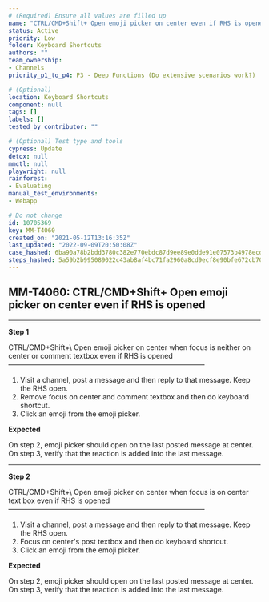 ```yaml
---
# (Required) Ensure all values are filled up
name: "CTRL/CMD+Shift+ Open emoji picker on center even if RHS is opened"
status: Active
priority: Low
folder: Keyboard Shortcuts
authors: ""
team_ownership: 
- Channels
priority_p1_to_p4: P3 - Deep Functions (Do extensive scenarios work?)

# (Optional)
location: Keyboard Shortcuts
component: null
tags: []
labels: []
tested_by_contributor: ""

# (Optional) Test type and tools
cypress: Update
detox: null
mmctl: null
playwright: null
rainforest: 
- Evaluating
manual_test_environments:
- Webapp

# Do not change
id: 10705369
key: MM-T4060
created_on: "2021-05-12T13:16:35Z"
last_updated: "2022-09-09T20:50:08Z"
case_hashed: 6ba90a78b2bdd3780c382e770ebdc87d9ee89e0dde91e07573b4978ecdc4341c42e9dca5fdf009d3b37b1375365a8fee
steps_hashed: 5a59b2b995089022c43ab8af4bc71fa2960a8cd9ecf8e90bfe672cb700a34b3e1bc11639749e19534bb0f395b85f00cf
---
```


<!-- (Auto-generated) Based on frontmatter's "key" and "name" -->

## MM-T4060: CTRL/CMD+Shift+ Open emoji picker on center even if RHS is opened

---

**Step 1**

CTRL/CMD+Shift+\ Open emoji picker on center when focus is neither on center or comment textbox even if RHS is opened\
————————————————————————————

1. Visit a channel, post a message and then reply to that message. Keep the RHS open.
2. Remove focus on center and comment textbox and then do keyboard shortcut.
3. Click an emoji from the emoji picker.

**Expected**

On step 2, emoji picker should open on the last posted message at center.\
On step 3, verify that the reaction is added into the last message.

---

**Step 2**

CTRL/CMD+Shift+\ Open emoji picker on center when focus is on center text box even if RHS is opened\
————————————————————————————

1. Visit a channel, post a message and then reply to that message. Keep the RHS open.
2. Focus on center's post textbox and then do keyboard shortcut.
3. Click an emoji from the emoji picker.

**Expected**

On step 2, emoji picker should open on the last posted message at center.\
On step 3, verify that the reaction is added into the last message.
